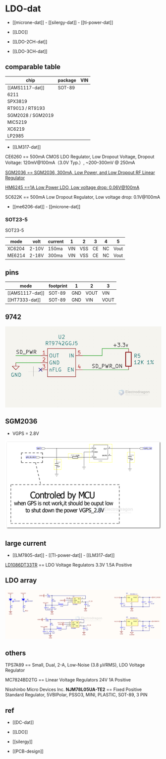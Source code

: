 
# LDO-dat 

- [[microne-dat]] - [[silergy-dat]] - [[ti-power-dat]]

- [[LDO]]

- [[LDO-2CH-dat]]

- [[LDO-3CH-dat]]

## comparable table 

| chip              | package | VIN |
| ----------------- | ------- | --- |
| [[AMS1117-dat]]   | SOT-89  |     |
| 6211              |         |     |
| SPX3819           |         |     |
| RT9013 / RT9193   |         |     |
| SGM2028 / SGM2019 |         |     |
| MIC5219           |         |     |
| XC6219            |         |     |
| LP2985            |         |     |

- [[LM317-dat]]

CE6260 == 500mA CMOS LDO Regulator, Low Dropout Voltage, Dropout Voltage: 120mV@100mA（3.0V Typ.）, ~200–300mV @ 250mA

[SGM2036 == SGM2036, 300mA, Low Power, and Low Dropout RF Linear Regulator](https://www.sg-micro.com/rect/assets/efa85993-263c-41aa-9274-b488f59f85d5/SGM2036.pdf)

[HM6245 ==1A Low Power LDO, Low voltage drop: 0.06V@100mA](https://dfimg.dfrobot.com/5d57611a3416442fa39bffca/wiki/6f630301d84caf0e92266e3c5cf11edc.PDF)

SC622K == 500mA Low Dropout Regulator, Low voltage drop: 0.1V@100mA

- [[me6206-dat]] - [[microne-dat]]


### SOT23-5


SOT23-5 

| mode   | volt  | current | 1   | 2   | 3   | 4   | 5    |
| ------ | ----- | ------- | --- | --- | --- | --- | ---- |
| XC6204 | 2-10V | 150ma   | VIN | VSS | CE  | NC  | Vout |
| ME6214 | 2-18V | 300ma   | VIN | VSS | CE  | NC  | Vout |




## pins 

| mode            | footprint | 1   | 2    | 3    |
| --------------- | --------- | --- | ---- | ---- |
| [[AMS1117-dat]] | SOT-89    | GND | VOUT | VIN  |
| [[HT7333-dat]]  | SOT-89    | GND | VIN  | VOUT |

## 9742 

![](2024-01-18-18-11-53.png)




## SGM2036 

- VGPS = 2.8V 

![](2024-07-10-13-00-29.png)



## large current 

- [[LM7805-dat]] - [[TI-power-dat]] - [[LM317-dat]]


[LD1086DT33TR](https://www.mouser.com/ProductDetail/STMicroelectronics/LD1086DT33TR?qs=ZqrNm9%252BX9x495avHxGunSw%3D%3D&srsltid=AfmBOoo8TbJZVeh8Kv_urL5uG9JMlbgNaeSaF4P_AzeEG9Svc2ydWkUq) == LDO Voltage Regulators 3.3V 1.5A Positive



## LDO array 

![](2025-08-09-17-21-03.png)


## others 

TPS7A89 == Small, Dual, 2-A, Low-Noise (3.8 μVRMS), LDO Voltage Regulator

MC7824BD2TG == Linear Voltage Regulators 24V 1A Positive

Nisshinbo Micro Devices Inc. **NJM78L05UA-TE2** == Fixed Positive Standard Regulator, 5VBIPolar, PSSO3, MINI, PLASTIC, SOT-89, 3 PIN



## ref 

- [[DC-dat]]

- [[LDO]]

- [[silergy]]

- [[PCB-design]]